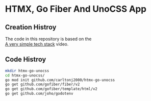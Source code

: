 # HTMX, Go Fiber And UnoCSS App

## Creation Histroy

The code in this repository is based on the  
[A very simple tech stack](https://youtu.be/huMTT5Pb8b8)
video.

## Code Histroy

```bash
mkdir htmx-go-unocss
cd htmx-go-unocss/
go mod init github.com/carltonj2000/htmx-go-unocss
go get github.com/gofiber/fiber/v2
go get github.com/gofiber/template/html/v2
go get github.com/joho/godotenv
```
